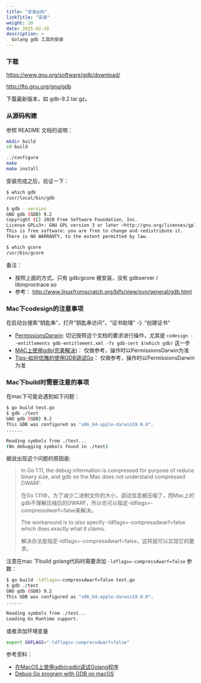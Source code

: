 ```yaml
---
title: "安装gdb"
linkTitle: "安装"
weight: 20
date: 2025-02-28
description: >
  Golang gdb 工具的安装
---
```


### 下载

https://www.gnu.org/software/gdb/download/

http://ftp.gnu.org/gnu/gdb

下载最新版本，如 gdb-9.2.tar.gz。

### 从源码构建

参照 README 文档的说明：

```bash
mkdir build
cd build

../configure 
make
make install
```

安装完成之后，验证一下：

```bash
$ which gdb
/usr/local/bin/gdb

$ gdb --version
GNU gdb (GDB) 9.2
Copyright (C) 2020 Free Software Foundation, Inc.
License GPLv3+: GNU GPL version 3 or later <http://gnu.org/licenses/gpl.html>
This is free software: you are free to change and redistribute it.
There is NO WARRANTY, to the extent permitted by law.

$ which gcore
/usr/bin/gcore
```

备注：

- 按照上面的方式，只有 gdb/gcore  被安装，没有 gdbserver / libinproctrace.so
- 参考： http://www.linuxfromscratch.org/blfs/view/svn/general/gdb.html

### Mac下codesign的注意事项

在启动台搜索“钥匙串”，打开“钥匙串访问”，“证书助理” -》“创建证书”

- [PermissionsDarwin](https://sourceware.org/gdb/wiki/PermissionsDarwin): 切记按照这个文档的要求进行操作，尤其是 `codesign --entitlements gdb-entitlement.xml -fs gdb-cert $(which gdb)` 这一步
- [MAC上使用gdb(完美解决)](https://blog.csdn.net/github_33873969/article/details/78511733)： 仅做参考，操作时以PermissionsDarwin为准
- [Tips-如何优雅的使用GDB调试Go](https://mp.weixin.qq.com/s/xfDydcpRCmX1dR5FybI0Rw)： 仅做参考，操作时以PermissionsDarwin为准

### Mac下build时需要注意的事项

在mac下可能会遇到如下问题：

```bash
$ go build test.go
$ gdb ./test
GNU gdb (GDB) 9.2
This GDB was configured as "x86_64-apple-darwin19.0.0".
......

Reading symbols from ./test...
(No debugging symbols found in ./test)

```

据说出现这个问题的原因是:

> In Go 1.11, the debug information is compressed for purpose of reduce binary size, and gdb on the Mac does not understand compressed DWARF.
>
> 在Go 1.11中，为了减少二进制文件的大小，调试信息被压缩了，而Mac上的gdb不理解压缩后的DWARF，所以也可以指定-ldflags=-compressdwarf=false来解决。
>
> The workaround is to also specify -ldflags=-compressdwarf=false which does exactly what it claims.
>
> 解决办法是指定-ldflags=-compressdwarf=false，这样就可以实现它的要求。

注意在mac 下build golang代码时需要添加 `-ldflags=-compressdwarf=false` 参数：

```bash
$ go build -ldflags=-compressdwarf=false test.go 
$ gdb ./test
GNU gdb (GDB) 9.2
This GDB was configured as "x86_64-apple-darwin19.0.0".
......

Reading symbols from ./test...
Loading Go Runtime support.
```

或者添加环境变量

```bash
export GOFLAGS="-ldflags=-compressdwarf=false"
```

参考资料：

- [在MacOS上使用gdb(cgdb)调试Golang程序](https://www.cnblogs.com/zhuxiaoxi/p/10095097.html)
- [Debug Go program with GDB on macOS](https://stackoverflow.com/questions/52534287/debug-go-program-with-gdb-on-macos)









